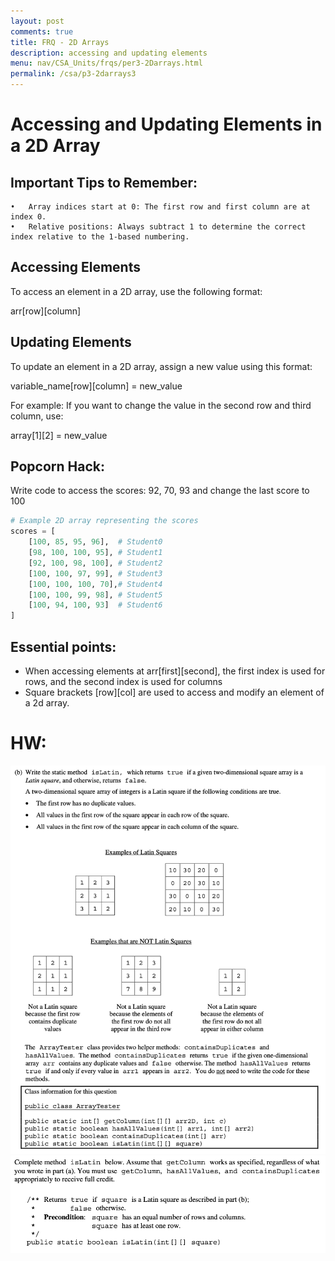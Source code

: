```yaml
---
layout: post
comments: true
title: FRQ - 2D Arrays
description: accessing and updating elements
menu: nav/CSA_Units/frqs/per3-2Darrays.html
permalink: /csa/p3-2darrays3
---
```

# Accessing and Updating Elements in a 2D Array

## Important Tips to Remember:
	•	Array indices start at 0: The first row and first column are at index 0.
	•	Relative positions: Always subtract 1 to determine the correct index relative to the 1-based numbering.

## Accessing Elements

To access an element in a 2D array, use the following format:

arr[row][column]

## Updating Elements

To update an element in a 2D array, assign a new value using this format:

variable_name[row][column] = new_value

For example:
If you want to change the value in the second row and third column, use:

array[1][2] = new_value

## Popcorn Hack:
Write code to access the scores: 92, 70, 93 and change the last score to 100


```python
# Example 2D array representing the scores
scores = [
    [100, 85, 95, 96],  # Student0
    [98, 100, 100, 95], # Student1
    [92, 100, 98, 100], # Student2
    [100, 100, 97, 99], # Student3
    [100, 100, 100, 70],# Student4
    [100, 100, 99, 98], # Student5
    [100, 94, 100, 93]  # Student6
]
```

## Essential points:
- When accessing elements at arr[first][second], the first index is used for rows, and the second index is used for columns
- Square brackets [row][col] are used to access and modify an element of a 2d array.

# HW: 

![image.png](2025-01-13-8.1-arrays_files/image.png) ![image-2.png](2025-01-13-8.1-arrays_files/image-2.png)
